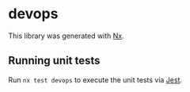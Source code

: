 # devops

This library was generated with [Nx](https://nx.dev).

## Running unit tests

Run `nx test devops` to execute the unit tests via [Jest](https://jestjs.io).

